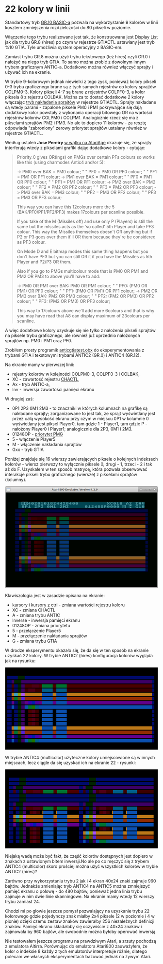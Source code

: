 # 22 kolory w linii

Standartowy tryb [GR.10 BASIC-a](http://atariki.krap.pl/index.php/Graphics_10) pozwala na wykorzystanie 9 kolorów w linii kosztem zmniejszenia rozdzielczości do 80 pikseli w poziomie.

Włączenie tego trybu realizowane jest tak, że konstruowana jest [Display List](http://atariki.krap.pl/index.php/ANTIC_Display_List) jak dla trybu GR.8 (hires) po czym w rejestrze GTIACTL ustawiany jest tryb %10 GTIA. Tyle umożliwia system operacyjny z BASIC-em.

Zamiast trybu GR.8 można użyć trybu tekstowego (też hires) czyli GR.0 i nałożyć na niego tryb GTIA. To samo można zrobić z dowolnym innym trybem graficznym ANTIC-a. Dodatkowo można również włączyć sprajty i używać ich na ekranie.

W trybie 9-kolorowym jednak niewielki z tego zysk, ponieważ kolory pikseli 0-3 trybu graficznego brane są z tych samych rejestrów co kolory sprajtów COLPM0-3. Kolory pikseli 4-7 są brane z rejestrów COLPF0-3, a kolor piksela 8 z rejestru COLBAK. Można za to dostać dodatkowe 2 kolory włączając [tryb nakładania sprajtów](http://atariki.krap.pl/index.php/Rejestry_GTIA#GTIACTL) w rejestrze GTIACTL. Sprajty nakładane są wtedy parami - zapalone piksele PM0 i PM1 pokrywające się dają dodatkowy kolor powstały z wykonania operacji bitowego OR na wartości rejestrów kolorów COLPM0 i COLPM1. Analogicznie rzecz się ma z pikselami sprajtów PM2 i PM3. No ale to dopiero 11 kolorów - za resztę odpowiada "zabroniony" zerowy priorytet sprajtów ustalany również w rejestrze GTIACTL.

Według ustaleń **Jose Pereiry** [w wątku na AtariAge](https://atariage.com/forums/topic/295004-priority_0-explanation/) okazuje się, że sprajty interferują wtedy z pikselami grafiki dając dodatkowe kolory - cytując:

>Priority_0 gives OR(ings) on PMGs over certain PFs colours so works like this (using charmodes Antic4 and/or 5):
>
>-> PM0 over BAK = PM0 colour;
>" " PF0 = PM0 OR PF0 colour;
>" " PF1 = PM1 OR PF1 colour;
>-> PM1 over BAK = PM1 colour;
>" " PF0 = PM1 OR PF0 colour;
>" " PF1 = PM1 OR PF1 colour;
>-> PM2 over BAK = PM2 colour;
>" " PF2 = PM2 OR PF2 colour;
>" " PF3 = PM2 OR PF3 colour;
>-> PM3 over BAK = PM3 colour;
>" " PF2 = PM3 OR PF2 colour;
>" " PF3 = PM3 OR PF3 colour;
>
>This way you can have this 12colours more the 5 (BAK/PF0/PF1/PF2/PF3) makes 17colours per scanline possible.
>
>If you take of the M (Missiles off) and use only P (Players) is still the same but the mIssiles acts as the 'so called' 5th Player and take PF3 colour. This way the Missiles themselves doesn't OR anything but if P2 or P3 goes over them it'll OR them because they're be considered as PF3 colour.
>
>On Mode D and E bitmap modes this same thing happens but you don't have PF3 but you can still OR it if you have the Missiles as 5th Player and P2/P3 OR them.
>
>Also if you go to PMGs multicolour mode that is PM0 OR PM1 and PM2 OR PM3 to above you'll have to add:
>
>-> PM0 OR PM1 over BAK: PM0 OR PM1 colour;
>" " PF0: (PM0 OR PM1) OR PF0 colour;
>" " PF1: (PM0 OR PM1) OR PF1 colour;
>-> PM2 OR PM3 over BAK: PM2 OR PM3 colour;
>" " PF2: (PM2 OR PM3) OR PF2 colour;
>" " PF3: (PM2 OR PM3) OR PF3 colour;
>
>This way to 17colours above we'll add more 6colours and that is why you may have read that A8 can display maximum of 23colours per scanline.

A więc dodatkowe kolory uzyskuje się nie tylko z nałożenia pikseli sprajtów na piksele trybu graficznego, ale również już uprzednio nałożonych sprajtów np. PM0 i PM1 oraz PF0.

Zrobiłem prosty programik [anticgtiatest.obx](./anticgtiatest.obx) do eksperymentowania z trybami GTIA i tekstowymi trybami ANTIC2 (GR.0) i ANTIC4 (GR.12).

Na ekranie mamy w pierwszej linii:

- rejestry kolorów w kolejności COLPM0-3, COLPF0-3 i COLBAK,
- XC - zawartość rejestru [CHACTL](http://atariki.krap.pl/index.php/Rejestry_ANTIC-a#CHRCTL),
- Ax - tryb ANTIC-a,
- Inv - inwersja zawartości pamięci ekranu

W drugiej zaś:

- 0P1 2P3 0M1 2M3 - to znaczniki w których kolumnach na grafikę są nakładane sprajty; zorganizowane to jest tak, że sprajt wyświetlany jest przez całą wysokość ekranu przy czym w miejscu 0P1 w kolumnie 0 wyświetlany jest piksel Player0, tam gdzie 1 - Player1, tam gdzie P - nałożony Player0 i Player1; analogicznie dla 2P3, 0M1 i 2M3.
- 01248OP - [priorytet PMG](http://atariki.krap.pl/index.php/Rejestry_GTIA#GTIACTL)
- 5 - włączenie Player5
- M - włączenie nakładania sprajtów
- Gxx - tryb GTIA

Poniżej znajduje się 16 wierszy zawierających piksele o kolejnych indeksach kolorów - wiersz pierwszy to wyłącznie piksele 0, drugi - 1, trzeci - 2 i tak aż do F. Uzyskałem w ten sposób matrycę, która pozwala obserwować interakcje pikseli trybu graficznego (wiersze) z pikselami sprajtów (kolumny).

![](anticgtiatest.png)

Klawiszologia jest w zasadzie opisana na ekranie:

- kursory i kursory z ctrl - zmiana wartości rejestru koloru
- XC - zmiana CHACTL
- A - zmiana trybu ANTIC
- Inverse - inwersja pamięci ekranu
- 01248OP - zmiana priorytetu
- 5 - przełączenie Player5
- M - przełączenie nakładania sprajtów
- G - zmiana trybu GTIA

W drodze eksperymentu okazało się, że da się w ten sposób na ekranie uzyskać 22 kolory.
W trybie ANTIC2 (hires) konfiguracja kolorów wygląda jak na rysunku:

![](antic2.png)

W trybie ANTIC4 (multicolor) użyteczne kolory umiejscowione są w innych miejscach, lecz ciągle da się uzyskać ich na ekranie 22 - rysunki:

![](antic4.png)

Niejaką wadą może być fakt, że część kolorów dostępnych jest dopiero w znakach z ustawionym bitem inwersji.No ale po co męczyć się z trybem ANTIC4 (multicolor) skoro prościej można użyć wszystkich kolorów w trybie ANTIC2 (hires)?

Zarówno przy wykorzystaniu trybu 2 jak i 4 ekran 40x24 znaki zajmuje 960 bajtów. Jednakże zmieniając tryb ANTIC4 na ANTIC5 można zmniejszyć pamięć ekranu o połowę - do 480 bajtów, ponieważ jedna linia trybu zajmuje w nim dwie linie skanningowe. Na ekranie mamy wtedy 12 wierszy trybu zamiast 24.

Chodzi mi po głowie jeszcze pomysł pozwalający na uzyskanie trybu 22 kolorowego gdzie pojedynczy znak miałby 2x4 piksele (2 w poziomie i 4 w pionie) dzięki czemu zestaw znaków zawierałby 256 niezależnych definicji znaków. Pamięć ekranu składałaby się oczywiście z 40x24 znaków i zajmowała by 960 bajtów, ale swobodnie można byłoby operować inwersją.

Nie testowałem jeszcze programu na prawdziwym Atari, a zrzuty pochodzą z emulatora Altirra. Porównując do emulatora Atari800 zauważyłem, że kolor o indeksie 8 każdy z tych emulatorów interpretuje różnie, dlatego polecam we własnych eksperymentach bazować jednak na żywym Atari.